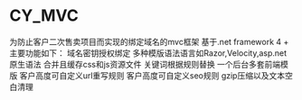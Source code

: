 # CY_MVC
为防止客户二次售卖项目而实现的绑定域名的mvc框架
基于.net framework 4 +
主要功能如下：
域名密钥授权绑定
多种模版语法语言如Razor,Velocity,asp.net原生语法
合并且缓存css和js资源文件
关键词根据规则替换
一个后台多套前端模版
客户高度可自定义url重写规则
客户高度可自定义seo规则
gzip压缩以及文本空白清理
